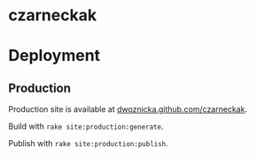 # czarneckak


# Deployment

## Production

Production site is available at [dwoznicka.github.com/czarneckak](https://dwoznicka.github.com/czarneckak).

Build with `rake site:production:generate`.

Publish with `rake site:production:publish`.
